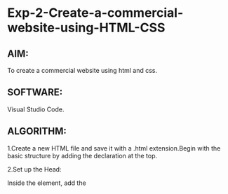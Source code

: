 # Exp-2-Create-a-commercial-website-using-HTML-CSS

## AIM:
To create a commercial website using html and css.

## SOFTWARE:
Visual Studio Code.

## ALGORITHM:
1.Create a new HTML file and save it with a .html extension.Begin with the basic structure by adding the declaration at the top.

2.Set up the Head:

  Inside the <head> element, add the <title> element and give it a meaningful title for your website.
  Link your CSS file by adding the <link> element with the rel attribute set to "stylesheet" and 
  the href attribute pointing to your CSS file.
3.Develop the Content:

 Divide the main content area into sections using appropriate HTML elements like <section>, <div>, or <article>.
 Use headings <h1> to <h6> to structure your content hierarchically.
 Incorporate text, images, videos, and other media within the content sectionS
4.Style with CSS:

  Create a new CSS file and save it with a .css extension. Select the elements you want to style using CSS selectors. Apply styles using properties and     values. For example, you can change colors, fonts, sizes, margins, and padding.

5.Find a web hosting provider to host your website online. Upload your HTML, CSS, and any other necessary files to the hosting server.

6.Test your website again after deployment to ensure it works as intended.

## PROGRAM:
### HTML CODE:
```
<!DOCTYPE html>
<html lang='en'>

<head>
	<link rel="stylesheet" href="webpage.css">
</head>
	<body class="bg" ></body>
		<div class="topcontainer">
			<div class="toppage">Offerings Whywealthy  Stories Help</div>
			<div class="top-right"><a href="login.html"><button class="button1"> Login</button></a></div>
			<div class="words">Explore the life you want to live.</br>Put your money to work</br>
			<button class="button2">Get in touch</button></div>
		  </div>
		  <div class="middlecontain">
		<table>
		<th style="color: rgba(114, 51, 195, 0.912);font-size: 38px;">Black Advantange</th>
		<tr style="color: aliceblue;font-size: 28px;">
			
			<td ><img src="fe.png" width="90px;"></br>&nbsp;Financial Expertise</td>
			<td ><img src="at.png" width="90px;"></br>&nbsp;Advanced Technology</td>
				<td><img src="ra.png" width="110px;" style="padding-bottom: 6%;"></br>&nbsp;Right Advice</td>
				</tr>
				<tr style="color: aliceblue;font-size: 20px; ">
			<td>Comprehensive guidance from skilled financial analysts on investment 
				strategies, risk assessment, and portfolio management.</td>
			
				<td>Specialized insights and recommendations from experienced technology consultants to optimize 
				business processes and leverage advanced technologies.</td>
			
				<td>Trusted advice from qualified advisors to make informed decisions and achieve desired outcomes 
				in various domains, such as finance, technology, and beyond.</td>
			</tr>
	</table>
	</div>
    <div class="endcontain">
	<p class="h">ANALYSIS OF YOUR WEALTH</br></p>
		
		<p class="h1">Helping you connent the dots.</br>So you can see what life could</br> look like into the future</p>
		<p class="h2">The Personal Wealth Analysis represents</br> a comprehensive picture of your current wealth planning circumstances and suggestions for improvement.</p >
	 </p>
	</div>
	<center>	  <footer  style="color: aliceblue;">
	<p>&copy; 2023 Student Website. All rights reserved.</p>
</footer></center>
	
	</html>
		
```  
### CSS code:
```
.toppage{
    color:white;
    font-family:Arial, Helvetica, sans-serif;
    position: absolute;
    top: 18px;
    left: 16px;
    cursor: pointer;
    padding-left:10%;
    word-spacing: 35px;
}
.top-right {
    position: absolute;
    top: 8px;
    right: 16px;
    color:white;
  }
.topcontainer {
    position: relative;
    text-align: center;
    color: white;
  }
.words{
    position: absolute;
    top:155px;
    bottom: 18px;
    left: 10%;
    font-size: 300%;
}
.button1{
    border-radius: 20px;
    padding: 14px 40px;
    background-color: transparent;
    cursor: pointer;
    color:white;
    
}
.button2{
    border-radius: 20px;
    padding: 11px 40px;
    background-color: black;
    cursor: pointer;
    color:white;
}
.bg{
    background-repeat: no-repeat;
    background-image: url("top.png");
    image-rendering: pixelated; 
    background-color:black; 
    background-position: center top;
     background-size: 100% 500px ;
} 
 .middlecontain{
    padding-top: 37%;
    padding-left:10px;
} 
th,td{
   padding: 25px 50px 25px 100px;
}
.endcontain{
    padding-top:50%; 
    background-image: url("bottom.png");
    background-repeat: no-repeat;
    image-rendering: pixelated; 
    background-color:black; 
    background-size: 100% 100%;
    position: relative;
    white-space: nowrap;
}
.h{
    position: absolute;
    bottom: 85%;
    left: 7%;
    color:rgb(0, 255, 251);
    font-family: 'Segoe UI', Tahoma, Geneva, Verdana, sans-serif;
}
.h1{
    position: absolute;
    bottom: 64%;
    left: 7%;
    color: aliceblue;
    font-size: 210%;
}
.h2{
    position: absolute;
    bottom: 58%;
    left: 7%;
    color: aliceblue;
    font-size: 100%;
}

```
## OUTPUT:
![image](https://github.com/sangeethak15-AI/Exp-2-Create-a-commercial-website-using-HTML-CSS/assets/93992063/0c14e999-03c6-4f9a-9ea5-52d8acef3e0a)
![image](https://github.com/sangeethak15-AI/Exp-2-Create-a-commercial-website-using-HTML-CSS/assets/93992063/89411008-8d78-427a-b5fd-385f06b8357b)
![image](https://github.com/sangeethak15-AI/Exp-2-Create-a-commercial-website-using-HTML-CSS/assets/93992063/21e066c4-3535-4d8e-b967-f2a3b0c7edd5)
### Additional login page:
![image](https://github.com/sangeethak15-AI/Exp-2-Create-a-commercial-website-using-HTML-CSS/assets/93992063/fe094cfe-d833-437e-a29d-aae2890d7cdc)

## RESULT:
Thus the website is created.  
  
